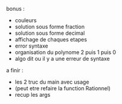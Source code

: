 bonus :

 - couleurs
 - solution sous forme fraction
 - solution sous forme decimal
 - affichage de chaques etapes
 - error syntaxe
 - organisation du polynome 2 puis 1 puis 0
 - algo dit ou il y a une erreur de syntaxe

a finir :

 - les 2 truc du main avec usage
 - (peut etre refaire la function Rationnel)
 - recup les args
